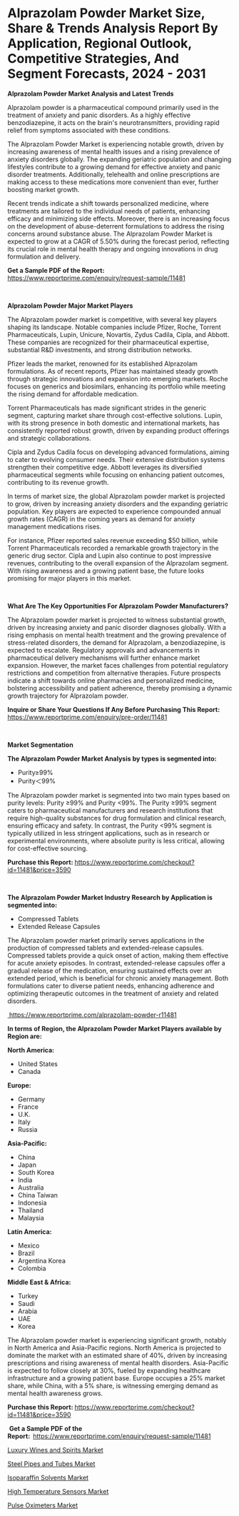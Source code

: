 <p><h1>Alprazolam Powder Market Size, Share & Trends Analysis Report By Application, Regional Outlook, Competitive Strategies, And Segment Forecasts, 2024 - 2031</h1></p><p><strong>Alprazolam Powder Market Analysis and Latest Trends</strong></p>
<p><p>Alprazolam powder is a pharmaceutical compound primarily used in the treatment of anxiety and panic disorders. As a highly effective benzodiazepine, it acts on the brain's neurotransmitters, providing rapid relief from symptoms associated with these conditions. </p><p>The Alprazolam Powder Market is experiencing notable growth, driven by increasing awareness of mental health issues and a rising prevalence of anxiety disorders globally. The expanding geriatric population and changing lifestyles contribute to a growing demand for effective anxiety and panic disorder treatments. Additionally, telehealth and online prescriptions are making access to these medications more convenient than ever, further boosting market growth.</p><p>Recent trends indicate a shift towards personalized medicine, where treatments are tailored to the individual needs of patients, enhancing efficacy and minimizing side effects. Moreover, there is an increasing focus on the development of abuse-deterrent formulations to address the rising concerns around substance abuse. The Alprazolam Powder Market is expected to grow at a CAGR of 5.50% during the forecast period, reflecting its crucial role in mental health therapy and ongoing innovations in drug formulation and delivery.</p></p>
<p><strong>Get a Sample PDF of the Report:&nbsp;</strong> <a href="https://www.reportprime.com/enquiry/request-sample/11481">https://www.reportprime.com/enquiry/request-sample/11481</a></p>
<p>&nbsp;</p>
<p><strong>Alprazolam Powder Major Market Players</strong></p>
<p><p>The Alprazolam powder market is competitive, with several key players shaping its landscape. Notable companies include Pfizer, Roche, Torrent Pharmaceuticals, Lupin, Unicure, Novartis, Zydus Cadila, Cipla, and Abbott. These companies are recognized for their pharmaceutical expertise, substantial R&D investments, and strong distribution networks.</p><p>Pfizer leads the market, renowned for its established Alprazolam formulations. As of recent reports, Pfizer has maintained steady growth through strategic innovations and expansion into emerging markets. Roche focuses on generics and biosimilars, enhancing its portfolio while meeting the rising demand for affordable medication. </p><p>Torrent Pharmaceuticals has made significant strides in the generic segment, capturing market share through cost-effective solutions. Lupin, with its strong presence in both domestic and international markets, has consistently reported robust growth, driven by expanding product offerings and strategic collaborations.</p><p>Cipla and Zydus Cadila focus on developing advanced formulations, aiming to cater to evolving consumer needs. Their extensive distribution systems strengthen their competitive edge. Abbott leverages its diversified pharmaceutical segments while focusing on enhancing patient outcomes, contributing to its revenue growth.</p><p>In terms of market size, the global Alprazolam powder market is projected to grow, driven by increasing anxiety disorders and the expanding geriatric population. Key players are expected to experience compounded annual growth rates (CAGR) in the coming years as demand for anxiety management medications rises.</p><p>For instance, Pfizer reported sales revenue exceeding $50 billion, while Torrent Pharmaceuticals recorded a remarkable growth trajectory in the generic drug sector. Cipla and Lupin also continue to post impressive revenues, contributing to the overall expansion of the Alprazolam segment. With rising awareness and a growing patient base, the future looks promising for major players in this market.</p></p>
<p>&nbsp;</p>
<p><strong>What Are The Key Opportunities For Alprazolam Powder Manufacturers?</strong></p>
<p><p>The Alprazolam powder market is projected to witness substantial growth, driven by increasing anxiety and panic disorder diagnoses globally. With a rising emphasis on mental health treatment and the growing prevalence of stress-related disorders, the demand for Alprazolam, a benzodiazepine, is expected to escalate. Regulatory approvals and advancements in pharmaceutical delivery mechanisms will further enhance market expansion. However, the market faces challenges from potential regulatory restrictions and competition from alternative therapies. Future prospects indicate a shift towards online pharmacies and personalized medicine, bolstering accessibility and patient adherence, thereby promising a dynamic growth trajectory for Alprazolam powder.</p></p>
<p><strong>Inquire or Share Your Questions If Any Before Purchasing This Report:</strong> <a href="https://www.reportprime.com/enquiry/pre-order/11481">https://www.reportprime.com/enquiry/pre-order/11481</a></p>
<p>&nbsp;</p>
<p><strong>Market Segmentation</strong></p>
<p><strong>The Alprazolam Powder Market Analysis by types is segmented into:</strong></p>
<p><ul><li>Purity≥99%</li><li>Purity＜99%</li></ul></p>
<p><p>The Alprazolam powder market is segmented into two main types based on purity levels: Purity ≥99% and Purity <99%. The Purity ≥99% segment caters to pharmaceutical manufacturers and research institutions that require high-quality substances for drug formulation and clinical research, ensuring efficacy and safety. In contrast, the Purity <99% segment is typically utilized in less stringent applications, such as in research or experimental environments, where absolute purity is less critical, allowing for cost-effective sourcing.</p></p>
<p><strong>Purchase this Report:&nbsp;</strong><a href="https://www.reportprime.com/checkout?id=11481&price=3590">https://www.reportprime.com/checkout?id=11481&price=3590</a></p>
<p>&nbsp;</p>
<p><strong>The Alprazolam Powder Market Industry Research by Application is segmented into:</strong></p>
<p><ul><li>Compressed Tablets</li><li>Extended Release Capsules</li></ul></p>
<p><p>The Alprazolam powder market primarily serves applications in the production of compressed tablets and extended-release capsules. Compressed tablets provide a quick onset of action, making them effective for acute anxiety episodes. In contrast, extended-release capsules offer a gradual release of the medication, ensuring sustained effects over an extended period, which is beneficial for chronic anxiety management. Both formulations cater to diverse patient needs, enhancing adherence and optimizing therapeutic outcomes in the treatment of anxiety and related disorders.</p></p>
<p><a href="https://www.reportprime.com/alprazolam-powder-r11481">&nbsp;https://www.reportprime.com/alprazolam-powder-r11481</a></p>
<p><strong>In terms of Region, the Alprazolam Powder Market Players available by Region are:</strong></p>
<p>
    <p> <strong> North America: </strong>
        <ul>
            <li>United States</li>
            <li>Canada</li>
        </ul>
        </p> 
    <p> <strong> Europe: </strong>
        <ul>
            <li>Germany</li>
            <li>France</li>
            <li>U.K.</li>
            <li>Italy</li>
            <li>Russia</li>
        </ul>
        </p> 
    <p> <strong> Asia-Pacific: </strong>
        <ul>
            <li>China</li>
            <li>Japan</li>
            <li>South Korea</li>
            <li>India</li>
            <li>Australia</li>
            <li>China Taiwan</li>
            <li>Indonesia</li>
            <li>Thailand</li>
            <li>Malaysia</li>
        </ul>
        </p> 
    <p> <strong> Latin America: </strong>
        <ul>
            <li>Mexico</li>
            <li>Brazil</li>
            <li>Argentina Korea</li>
            <li>Colombia</li>
        </ul>
        </p> 
    <p> <strong> Middle East & Africa: </strong>
        <ul>
            <li>Turkey</li>
            <li>Saudi</li>
            <li>Arabia</li>
            <li>UAE</li>
            <li>Korea</li>
        </ul>
    </p>
    </p>
<p><p>The Alprazolam powder market is experiencing significant growth, notably in North America and Asia-Pacific regions. North America is projected to dominate the market with an estimated share of 40%, driven by increasing prescriptions and rising awareness of mental health disorders. Asia-Pacific is expected to follow closely at 30%, fueled by expanding healthcare infrastructure and a growing patient base. Europe occupies a 25% market share, while China, with a 5% share, is witnessing emerging demand as mental health awareness grows.</p></p>
<p><strong>Purchase this Report: </strong><a href="https://www.reportprime.com/checkout?id=11481&price=3590">https://www.reportprime.com/checkout?id=11481&price=3590</a></p>
<p>&nbsp;<strong>Get a Sample PDF of the Report:&nbsp;&nbsp;</strong><a href="https://www.reportprime.com/enquiry/request-sample/11481">https://www.reportprime.com/enquiry/request-sample/11481</a></p>
<p><strong></strong></p>
<p><p><a href="https://medium.com/@alicemcglynn2022/the-luxury-wines-and-spirits-market-report-analyzes-important-operational-and-performance-data-so-0e6baadd46c7">Luxury Wines and Spirits Market</a></p><p><a href="https://issuu.com/reportprime-2/docs/steel-pipes-and-tubes-market-size-2_78a2cf13e46845">Steel Pipes and Tubes Market</a></p><p><a href="https://medium.com/@vullnetbogdani135/the-isoparaffin-solvents-market-industry-provides-a-comprehensive-and-current-analysis-of-the-9dbceb3ae120">Isoparaffin Solvents Market</a></p><p><a href="https://www.linkedin.com/pulse/how-regional-markets-adapting-high-temperature-sensors-6p8nc?trackingId=ek0mDNviTD298WaUJmv9nQ%3D%3D">High Temperature Sensors Market</a></p><p><a href="https://github.com/NathanColeman327/Market-Research-Report-List-1/blob/main/pulse-oximeters-market.md">Pulse Oximeters Market</a></p></p>